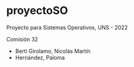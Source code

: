 # proyectoSO
Proyecto para Sistemas Operativos, UNS - 2022

Comisión 32
- Berti Girolamo, Nicolás Martín
- Hernández, Paloma
